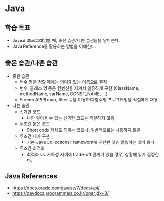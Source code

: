 # Java

## 학습 목표

- Java로 프로그래밍할 때, 좋은 습관/나쁜 습관들을 알아본다.
- Java Reference를 활용하는 방법을 이해한다.

## 좋은 습관/나쁜 습관

- 좋은 습관
  - 변수 명을 정할 때에는 의미가 있는 이름으로 결정
  - 변수, 클래스 명 등은 컨벤션을 지켜서 일정하게 구현 (ClassName, methodName, varName, CONST_NAME, ...)
  - Stream API의 map, filter 등을 이용하여 함수형 프로그래밍을 적절하게 채용
- 나쁜 습관
  - 신기한 코드
    - 나만 알아볼 수 있는 신기한 코드는 적절하지 않음
  - 무조건 짧은 코드
    - Short code 자체도 의미는 있으나, 일반적으로는 사용하지 않음
  - 무조건 내가 구현
    - 기본 Java Collections Framework에 구현된 것은 활용하는 것이 좋다.
  - 무조건 최적화
    - 최적화 vs. 가독성 사이에 trade-off 관계가 있을 경우, 상황에 맞게 결정한다.

## Java References

- https://docs.oracle.com/javase/7/docs/api/
- https://devdocs.programmers.co.kr/openjdk~8/